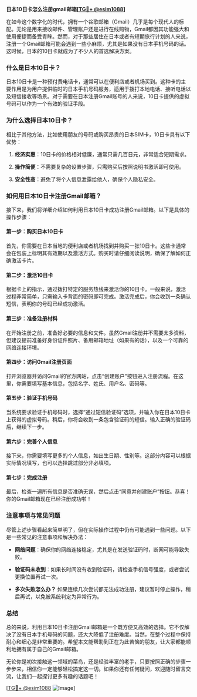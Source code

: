 **日本10日卡怎么注册gmail邮箱[[TG💪+ @esim1088](https://t.me/s/esim1088)]**

在如今这个数字化的时代，拥有一个谷歌邮箱（Gmail）几乎是每个现代人的标配。无论是用来接收邮件、管理账户还是进行在线购物，Gmail都因其功能强大和使用便捷而备受青睐。然而，对于那些居住在日本或者有短期旅行计划的人来说，注册一个Gmail邮箱可能会遇到一些小麻烦，尤其是如果没有日本手机号码的话。这时候，日本的10日卡就成为了不少人的首选解决方案。

### 什么是日本10日卡？

日本10日卡是一种预付费电话卡，通常可以在便利店或者机场买到。这种卡的主要作用是为用户提供临时的日本手机号码服务，适用于拨打本地电话、接听电话以及短信接收等场景。对于需要在日本注册Gmail账号的人来说，10日卡提供的虚拟号码可以作为一个有效的验证手段。

### 为什么选择日本10日卡？

相比于其他方法，比如使用朋友的号码或购买昂贵的日本SIM卡，10日卡具有以下优势：

1. **经济实惠**：10日卡的价格相对低廉，通常只需几百日元，非常适合短期需求。
   
2. **操作简便**：不需要复杂的设置步骤，只需购买后按照说明书激活即可使用。

3. **安全性高**：避免了将个人信息泄露给他人，确保个人隐私安全。

### 如何用日本10日卡注册Gmail邮箱？

接下来，我们将详细介绍如何利用日本10日卡成功注册Gmail邮箱。以下是具体的操作步骤：

#### 第一步：购买日本10日卡

首先，你需要在日本当地的便利店或者机场找到并购买一张10日卡。这些卡通常会在包装上标明其有效期以及激活方式。购买时请仔细阅读说明，确保了解如何正确激活卡片。

#### 第二步：激活10日卡

根据卡上的指示，通过拨打特定的服务热线来激活你的10日卡。一般来说，激活过程非常简单，只需输入卡背面的密码即可完成。激活完成后，你会收到一条确认短信，表明你的号码已经成功激活。

#### 第三步：准备注册材料

在开始注册之前，准备好必要的信息和文件。虽然Gmail注册并不需要太多资料，但建议提前准备好身份证件照片、备用邮箱地址（如果有的话），以及一个可靠的网络连接环境。

#### 第四步：访问Gmail注册页面

打开浏览器并访问Gmail的官方网站，点击“创建账户”按钮进入注册流程。在这里，你需要填写基本信息，包括名字、姓氏、用户名、密码等。

#### 第五步：验证手机号码

当系统要求验证手机号码时，选择“通过短信验证码”选项，并输入你在日本10日卡上获得的虚拟号码。稍后，你将会收到一条包含验证码的短信。输入正确的验证码后，继续下一步。

#### 第六步：完善个人信息

接下来，你需要填写更多的个人信息，如出生日期、性别等。这部分内容可以根据实际情况填写，也可以选择跳过部分非必填项。

#### 第七步：完成注册

最后，检查一遍所有信息是否准确无误，然后点击“同意并创建账户”按钮。恭喜！你的Gmail邮箱现在已经注册成功啦！

### 注意事项与常见问题

尽管上述步骤看起来简单明了，但在实际操作过程中仍有可能遇到一些问题。以下是一些常见的注意事项和解决办法：

- **网络问题**：确保你的网络连接稳定，尤其是在发送验证码时，断网可能导致失败。
  
- **验证码未收到**：如果长时间没有收到验证码，请检查手机信号强度，或者尝试更换位置再试一次。
  
- **多次失败怎么办？** 如果连续几次尝试都无法成功注册，建议暂时停止操作，稍后再试，以免被系统判定为异常行为。

### 总结

总的来说，利用日本10日卡注册Gmail邮箱是一个既方便又高效的选择。它不仅解决了没有日本手机号码的问题，还大大降低了注册难度。当然，在整个过程中保持耐心和细心是非常重要的。希望本文能帮助到正在为此苦恼的朋友，让大家都能顺利地拥有属于自己的Gmail邮箱。

无论你是初次接触这一领域的菜鸟，还是经验丰富的老手，只要按照正确的步骤一步步来，相信你一定能够轻松搞定这一切。如果你还有任何疑问，欢迎随时留言交流，让我们一起探讨更多有趣的话题吧！

[[TG💪+ @esim1088](https://t.me/s/esim1088) ![Image](https://i.postimg.cc/4NQfJmqS/Snipaste-2025-05-13-00-14-12.png)]